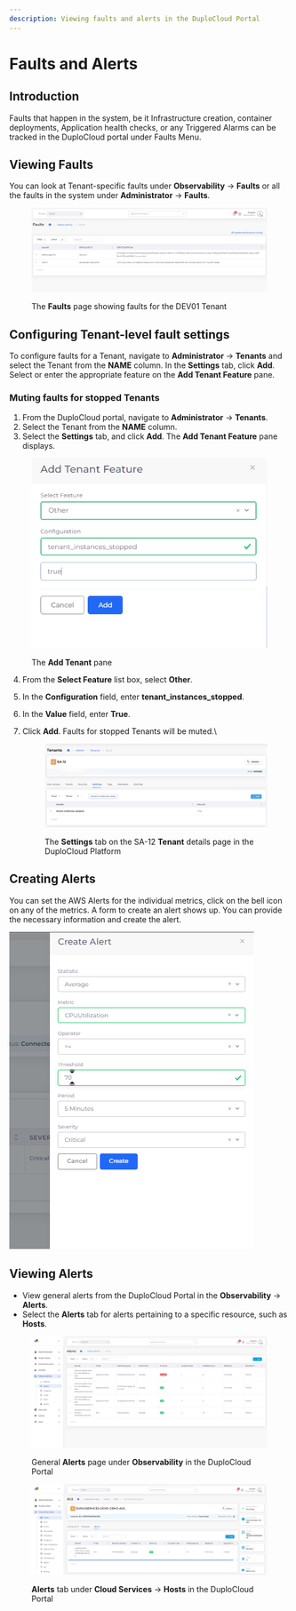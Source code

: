 ```yaml
---
description: Viewing faults and alerts in the DuploCloud Portal
---
```


# Faults and Alerts

## Introduction <a href="#id-0-toc-title" id="id-0-toc-title"></a>

Faults that happen in the system, be it Infrastructure creation, container deployments, Application health checks, or any Triggered Alarms can be tracked in the DuploCloud portal under Faults Menu.

## Viewing Faults <a href="#id-1-toc-title" id="id-1-toc-title"></a>

You can look at Tenant-specific faults under **Observability** -> **Faults** or all the faults in the system under **Administrator** -> **Faults**.

<figure><img src="../../.gitbook/assets/screenshot-nimbusweb.me-2024.02.20-14_04_51.png" alt=""><figcaption><p>The <strong>Faults</strong> page showing faults for the DEV01 Tenant</p></figcaption></figure>

## Configuring Tenant-level fault settings <a href="#id-2-toc-title" id="id-2-toc-title"></a>

To configure faults for a Tenant, navigate to **Administrator** -> **Tenants** and select the Tenant from the **NAME** column. In the **Settings** tab, click **Add**. Select or enter the appropriate feature on the **Add Tenant Feature** pane.

### Muting faults for stopped Tenants

1. From the DuploCloud portal, navigate to **Administrator** -> **Tenants**.
2. Select the Tenant from the **NAME** column.
3. Select the **Settings** tab, and click **Add**. The **Add Tenant Feature** pane displays.

<div align="left">

<figure><img src="../../.gitbook/assets/screenshot-nimbusweb.me-2024.07.29-18_51_07 (1).png" alt=""><figcaption><p>The <strong>Add Tenant</strong> pane</p></figcaption></figure>

</div>

4. From the **Select Feature** list box, select **Other**.
5. In the **Configuration** field, enter **tenant\_instances\_stopped**.
6. In the **Value** field, enter **True**.
7.  Click **Add**. Faults for stopped Tenants will be muted.\


    <figure><img src="../../.gitbook/assets/image (5) (1) (1).png" alt=""><figcaption><p>The <strong>Settings</strong> tab on the SA-12 <strong>Tenant</strong> details page in the DuploCloud Platform</p></figcaption></figure>

## Creating Alerts <a href="#id-2-toc-title" id="id-2-toc-title"></a>

You can set the AWS Alerts for the individual metrics, click on the bell icon on any of the metrics. A form to create an alert shows up. You can provide the necessary information and create the alert.

<div align="left">

<img src="../../.gitbook/assets/image (263).png" alt="">

</div>

## Viewing Alerts

* View general alerts from the DuploCloud Portal in the **Observability** -> **Alerts**.
* Select the **Alerts** tab for alerts pertaining to a specific resource, such as **Hosts**.

<figure><img src="../../.gitbook/assets/screenshot-nimbusweb.me-2024.02.20-16_03_17.png" alt=""><figcaption><p>General <strong>Alerts</strong> page under <strong>Observability</strong> in the DuploCloud Portal</p></figcaption></figure>

<figure><img src="../../.gitbook/assets/screenshot-nimbusweb.me-2024.02.20-16_05_28.png" alt=""><figcaption><p><strong>Alerts</strong> tab under <strong>Cloud Services</strong> -> <strong>Hosts</strong> in the DuploCloud Portal</p></figcaption></figure>

